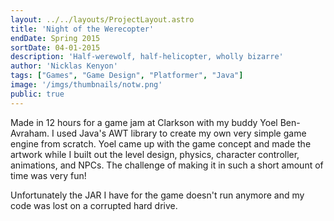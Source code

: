 ```yaml
---
layout: ../../layouts/ProjectLayout.astro
title: 'Night of the Werecopter'
endDate: Spring 2015
sortDate: 04-01-2015
description: 'Half-werewolf, half-helicopter, wholly bizarre'
author: 'Nicklas Kenyon'
tags: ["Games", "Game Design", "Platformer", "Java"]
image: '/imgs/thumbnails/notw.png'
public: true
---
```


Made in 12 hours for a game jam at Clarkson with my buddy Yoel Ben-Avraham. I used Java's AWT library to create my own very simple game engine from scratch. Yoel came up with the game concept and made the artwork while I built out the level design, physics, character controller, animations, and NPCs. The challenge of making it in such a short amount of time was very fun!

Unfortunately the JAR I have for the game doesn't run anymore and my code was lost on a corrupted hard drive.